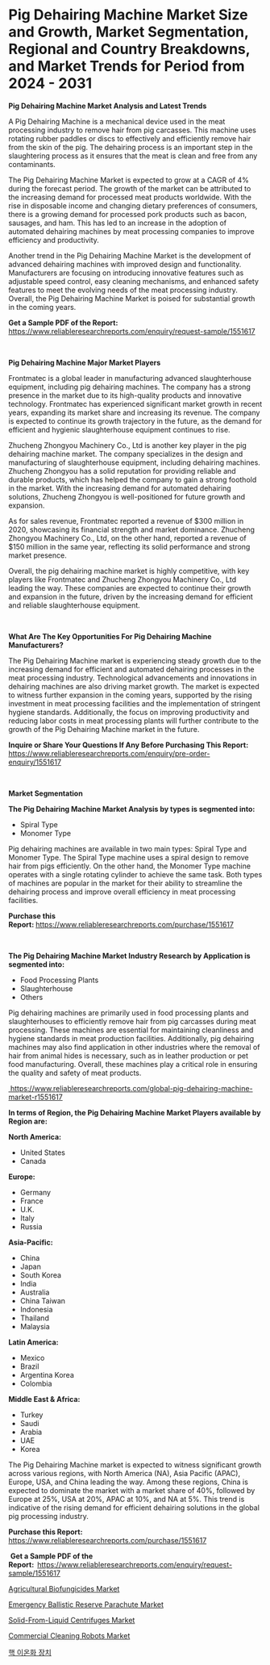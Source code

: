 <p><h1>Pig Dehairing Machine Market Size and Growth, Market Segmentation, Regional and Country Breakdowns, and Market Trends for Period from 2024 -  2031</h1></p><p><strong>Pig Dehairing Machine Market Analysis and Latest Trends</strong></p>
<p><p>A Pig Dehairing Machine is a mechanical device used in the meat processing industry to remove hair from pig carcasses. This machine uses rotating rubber paddles or discs to effectively and efficiently remove hair from the skin of the pig. The dehairing process is an important step in the slaughtering process as it ensures that the meat is clean and free from any contaminants.</p><p>The Pig Dehairing Machine Market is expected to grow at a CAGR of 4% during the forecast period. The growth of the market can be attributed to the increasing demand for processed meat products worldwide. With the rise in disposable income and changing dietary preferences of consumers, there is a growing demand for processed pork products such as bacon, sausages, and ham. This has led to an increase in the adoption of automated dehairing machines by meat processing companies to improve efficiency and productivity.</p><p>Another trend in the Pig Dehairing Machine Market is the development of advanced dehairing machines with improved design and functionality. Manufacturers are focusing on introducing innovative features such as adjustable speed control, easy cleaning mechanisms, and enhanced safety features to meet the evolving needs of the meat processing industry. Overall, the Pig Dehairing Machine Market is poised for substantial growth in the coming years.</p></p>
<p><strong>Get a Sample PDF of the Report:&nbsp;</strong> <a href="https://www.reliableresearchreports.com/enquiry/request-sample/1551617">https://www.reliableresearchreports.com/enquiry/request-sample/1551617</a></p>
<p>&nbsp;</p>
<p><strong>Pig Dehairing Machine Major Market Players</strong></p>
<p><p>Frontmatec is a global leader in manufacturing advanced slaughterhouse equipment, including pig dehairing machines. The company has a strong presence in the market due to its high-quality products and innovative technology. Frontmatec has experienced significant market growth in recent years, expanding its market share and increasing its revenue. The company is expected to continue its growth trajectory in the future, as the demand for efficient and hygienic slaughterhouse equipment continues to rise.</p><p>Zhucheng Zhongyou Machinery Co., Ltd is another key player in the pig dehairing machine market. The company specializes in the design and manufacturing of slaughterhouse equipment, including dehairing machines. Zhucheng Zhongyou has a solid reputation for providing reliable and durable products, which has helped the company to gain a strong foothold in the market. With the increasing demand for automated dehairing solutions, Zhucheng Zhongyou is well-positioned for future growth and expansion.</p><p>As for sales revenue, Frontmatec reported a revenue of $300 million in 2020, showcasing its financial strength and market dominance. Zhucheng Zhongyou Machinery Co., Ltd, on the other hand, reported a revenue of $150 million in the same year, reflecting its solid performance and strong market presence.</p><p>Overall, the pig dehairing machine market is highly competitive, with key players like Frontmatec and Zhucheng Zhongyou Machinery Co., Ltd leading the way. These companies are expected to continue their growth and expansion in the future, driven by the increasing demand for efficient and reliable slaughterhouse equipment.</p></p>
<p>&nbsp;</p>
<p><strong>What Are The Key Opportunities For Pig Dehairing Machine Manufacturers?</strong></p>
<p><p>The Pig Dehairing Machine market is experiencing steady growth due to the increasing demand for efficient and automated dehairing processes in the meat processing industry. Technological advancements and innovations in dehairing machines are also driving market growth. The market is expected to witness further expansion in the coming years, supported by the rising investment in meat processing facilities and the implementation of stringent hygiene standards. Additionally, the focus on improving productivity and reducing labor costs in meat processing plants will further contribute to the growth of the Pig Dehairing Machine market in the future.</p></p>
<p><strong>Inquire or Share Your Questions If Any Before Purchasing This Report:</strong> <a href="https://www.reliableresearchreports.com/enquiry/pre-order-enquiry/1551617">https://www.reliableresearchreports.com/enquiry/pre-order-enquiry/1551617</a></p>
<p>&nbsp;</p>
<p><strong>Market Segmentation</strong></p>
<p><strong>The Pig Dehairing Machine Market Analysis by types is segmented into:</strong></p>
<p><ul><li>Spiral Type</li><li>Monomer Type</li></ul></p>
<p><p>Pig dehairing machines are available in two main types: Spiral Type and Monomer Type. The Spiral Type machine uses a spiral design to remove hair from pigs efficiently. On the other hand, the Monomer Type machine operates with a single rotating cylinder to achieve the same task. Both types of machines are popular in the market for their ability to streamline the dehairing process and improve overall efficiency in meat processing facilities.</p></p>
<p><strong>Purchase this Report:&nbsp;</strong><a href="https://www.reliableresearchreports.com/purchase/1551617">https://www.reliableresearchreports.com/purchase/1551617</a></p>
<p>&nbsp;</p>
<p><strong>The Pig Dehairing Machine Market Industry Research by Application is segmented into:</strong></p>
<p><ul><li>Food Processing Plants</li><li>Slaughterhouse</li><li>Others</li></ul></p>
<p><p>Pig dehairing machines are primarily used in food processing plants and slaughterhouses to efficiently remove hair from pig carcasses during meat processing. These machines are essential for maintaining cleanliness and hygiene standards in meat production facilities. Additionally, pig dehairing machines may also find application in other industries where the removal of hair from animal hides is necessary, such as in leather production or pet food manufacturing. Overall, these machines play a critical role in ensuring the quality and safety of meat products.</p></p>
<p><a href="https://www.reliableresearchreports.com/global-pig-dehairing-machine-market-r1551617">&nbsp;https://www.reliableresearchreports.com/global-pig-dehairing-machine-market-r1551617</a></p>
<p><strong>In terms of Region, the Pig Dehairing Machine Market Players available by Region are:</strong></p>
<p>
    <p> <strong> North America: </strong>
        <ul>
            <li>United States</li>
            <li>Canada</li>
        </ul>
        </p> 
    <p> <strong> Europe: </strong>
        <ul>
            <li>Germany</li>
            <li>France</li>
            <li>U.K.</li>
            <li>Italy</li>
            <li>Russia</li>
        </ul>
        </p> 
    <p> <strong> Asia-Pacific: </strong>
        <ul>
            <li>China</li>
            <li>Japan</li>
            <li>South Korea</li>
            <li>India</li>
            <li>Australia</li>
            <li>China Taiwan</li>
            <li>Indonesia</li>
            <li>Thailand</li>
            <li>Malaysia</li>
        </ul>
        </p> 
    <p> <strong> Latin America: </strong>
        <ul>
            <li>Mexico</li>
            <li>Brazil</li>
            <li>Argentina Korea</li>
            <li>Colombia</li>
        </ul>
        </p> 
    <p> <strong> Middle East & Africa: </strong>
        <ul>
            <li>Turkey</li>
            <li>Saudi</li>
            <li>Arabia</li>
            <li>UAE</li>
            <li>Korea</li>
        </ul>
    </p>
    </p>
<p><p>The Pig Dehairing Machine market is expected to witness significant growth across various regions, with North America (NA), Asia Pacific (APAC), Europe, USA, and China leading the way. Among these regions, China is expected to dominate the market with a market share of 40%, followed by Europe at 25%, USA at 20%, APAC at 10%, and NA at 5%. This trend is indicative of the rising demand for efficient dehairing solutions in the global pig processing industry.</p></p>
<p><strong>Purchase this Report: </strong><a href="https://www.reliableresearchreports.com/purchase/1551617">https://www.reliableresearchreports.com/purchase/1551617</a></p>
<p>&nbsp;<strong>Get a Sample PDF of the Report:&nbsp;&nbsp;</strong><a href="https://www.reliableresearchreports.com/enquiry/request-sample/1551617">https://www.reliableresearchreports.com/enquiry/request-sample/1551617</a></p>
<p><strong></strong></p>
<p><p><a href="https://www.linkedin.com/pulse/agricultural-biofungicides-market-growth-outlook-from-2024-uq2ve?trackingId=VDBXOSPsTeGSzm0V6wGM%2Fw%3D%3D">Agricultural Biofungicides Market</a></p><p><a href="https://github.com/ernidarwin455/Market-Research-Report-List-1/blob/main/emergency-ballistic-reserve-parachute-market.md">Emergency Ballistic Reserve Parachute Market</a></p><p><a href="https://github.com/LiamDavis60/Market-Research-Report-List-2/blob/main/solid-from-liquid-centrifuges-market.md">Solid-From-Liquid Centrifuges Market</a></p><p><a href="https://medium.com/@julia.vaughan5768/commercial-cleaning-robots-market-overview-global-market-trends-and-future-prospects-from-2024-to-d00b6556353c">Commercial Cleaning Robots Market</a></p><p><a href="https://github.com/ThomasElmes2022/Market-Research-Report-List-2/blob/main/640512469527.md">핵 이온화 장치</a></p></p>
